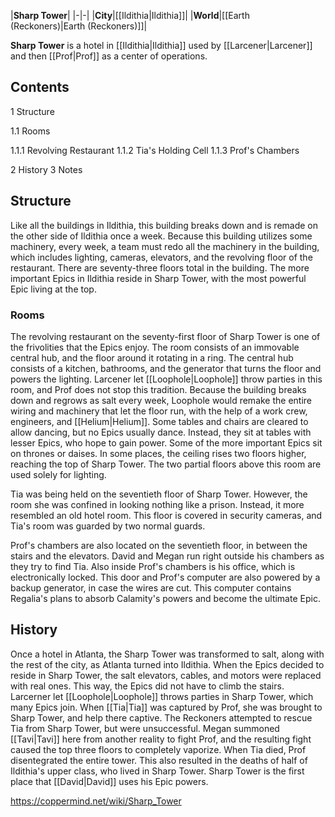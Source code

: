 |**Sharp Tower**|
|-|-|
|**City**|[[Ildithia\|Ildithia]]|
|**World**|[[Earth (Reckoners)\|Earth (Reckoners)]]|

**Sharp Tower** is a hotel in [[Ildithia\|Ildithia]] used by [[Larcener\|Larcener]] and then [[Prof\|Prof]] as a center of operations.

## Contents

1 Structure

1.1 Rooms

1.1.1 Revolving Restaurant
1.1.2 Tia's Holding Cell
1.1.3 Prof's Chambers




2 History
3 Notes


## Structure
Like all the buildings in Ildithia, this building breaks down and is remade on the other side of Ildithia once a week. Because this building utilizes some machinery, every week, a team must redo all the machinery in the building, which includes lighting, cameras, elevators, and the revolving floor of the restaurant. There are seventy-three floors total in the building. The more important Epics in Ildithia reside in Sharp Tower, with the most powerful Epic living at the top.

### Rooms

The revolving restaurant on the seventy-first floor of Sharp Tower is one of the frivolities that the Epics enjoy. The room consists of an immovable central hub, and the floor around it rotating in a ring. The central hub consists of a kitchen, bathrooms, and the generator that turns the floor and powers the lighting. Larcener let [[Loophole\|Loophole]] throw parties in this room, and Prof does not stop this tradition. Because the building breaks down and regrows as salt every week, Loophole would remake the entire wiring and machinery that let the floor run, with the help of a work crew, engineers, and [[Helium\|Helium]].
Some tables and chairs are cleared to allow dancing, but no Epics usually dance. Instead, they sit at tables with lesser Epics, who hope to gain power. Some of the more important Epics sit on thrones or daises.
In some places, the ceiling rises two floors higher, reaching the top of Sharp Tower. The two partial floors above this room are used solely for lighting.


Tia was being held on the seventieth floor of Sharp Tower. However, the room she was confined in looking nothing like a prison. Instead, it more resembled an old hotel room. This floor is covered in security cameras, and Tia's room was guarded by two normal guards.


Prof's chambers are also located on the seventieth floor, in between the stairs and the elevators. David and Megan run right outside his chambers as they try to find Tia. Also inside Prof's chambers is his office, which is electronically locked. This door and Prof's computer are also powered by a backup generator, in case the wires are cut. This computer contains Regalia's plans to absorb Calamity's powers and become the ultimate Epic.

## History
Once a hotel in Atlanta, the Sharp Tower was transformed to salt, along with the rest of the city, as Atlanta turned into Ildithia. When the Epics decided to reside in Sharp Tower, the salt elevators, cables, and motors were replaced with real ones. This way, the Epics did not have to climb the stairs. Larcerner let [[Loophole\|Loophole]] throws parties in Sharp Tower, which many Epics join.
When [[Tia\|Tia]] was captured by Prof, she was brought to Sharp Tower, and help there captive. The Reckoners attempted to rescue Tia from Sharp Tower, but were unsuccessful. Megan summoned [[Tavi\|Tavi]] here from another reality to fight Prof, and the resulting fight caused the top three floors to completely vaporize. When Tia died, Prof disentegrated the entire tower. This also resulted in the deaths of half of Ildithia's upper class, who lived in Sharp Tower.
Sharp Tower is the first place that [[David\|David]] uses his Epic powers.



https://coppermind.net/wiki/Sharp_Tower
